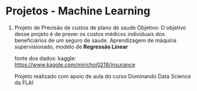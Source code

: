 # Projetos - Machine Learning

1. Projeto de Previsão de custos de plano de saude
    Objetivo: O objetivo desse projeto é de prever os custos médicos individuais dos beneficiários de um seguro de saude.
    Aprendizagem de máquina supervisionado, modelo de **Regressão Linear**
    
    fonte dos dados: kaggle: https://www.kaggle.com/mirichoi0218/insurance
    
    Projeto realizado com apoio de aula do curso Dominando Data Science da FLAI
